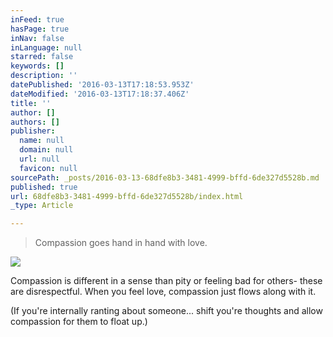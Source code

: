 ```yaml
---
inFeed: true
hasPage: true
inNav: false
inLanguage: null
starred: false
keywords: []
description: ''
datePublished: '2016-03-13T17:18:53.953Z'
dateModified: '2016-03-13T17:18:37.406Z'
title: ''
author: []
authors: []
publisher:
  name: null
  domain: null
  url: null
  favicon: null
sourcePath: _posts/2016-03-13-68dfe8b3-3481-4999-bffd-6de327d5528b.md
published: true
url: 68dfe8b3-3481-4999-bffd-6de327d5528b/index.html
_type: Article

---
```

> Compassion goes hand in hand with love.

![](https://the-grid-user-content.s3-us-west-2.amazonaws.com/4ba9d825-3947-4051-93f4-b28116b6d6cb.jpg)

Compassion is different in a sense than pity or feeling bad for others- these are disrespectful. When you feel love, compassion just flows along with it. 

(If you're internally ranting about someone... shift you're thoughts and allow compassion for them to float up.)